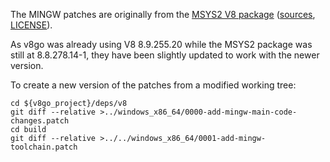 
The MINGW patches are originally from the [MSYS2 V8 package](https://packages.msys2.org/package/mingw-w64-x86_64-v8?repo=mingw64) ([sources](https://github.com/msys2/MINGW-packages/tree/master/mingw-w64-v8), [LICENSE](https://github.com/msys2/MINGW-packages/blob/master/LICENSE)).

As v8go was already using V8 8.9.255.20 while the MSYS2 package was still at
8.8.278.14-1, they have been slightly updated to work with the newer version.

To create a new version of the patches from a modified working tree:

    cd ${v8go_project}/deps/v8
    git diff --relative >../windows_x86_64/0000-add-mingw-main-code-changes.patch
    cd build
    git diff --relative >../../windows_x86_64/0001-add-mingw-toolchain.patch
